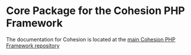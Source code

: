Core Package for the Cohesion PHP Framework
===========================================

The documentation for Cohesion is located at the [main Cohesion PHP Framework repository](https://github.com/cohesion/cohesion-framework)
